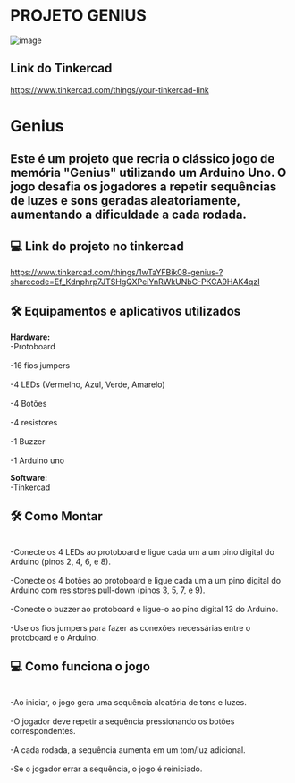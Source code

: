 # PROJETO GENIUS
![image](https://github.com/IsabelaNz/Genius/assets/144686519/57dda81d-0dd2-4254-90f4-dc669cde2628)


## Link do Tinkercad
<a href="https://www.tinkercad.com/things/your-tinkercad-link">https://www.tinkercad.com/things/your-tinkercad-link</a>

# Genius

## Este é um projeto que recria o clássico jogo de memória "Genius" utilizando um Arduino Uno. O jogo desafia os jogadores a repetir sequências de luzes e sons geradas aleatoriamente, aumentando a dificuldade a cada rodada.


## 💻 Link do projeto no tinkercad 

https://www.tinkercad.com/things/1wTaYFBik08-genius-?sharecode=Ef_Kdnphrp7JTSHgQXPeiYnRWkUNbC-PKCA9HAK4qzI



## 🛠 Equipamentos e aplicativos utilizados 

<b>Hardware:</b>
<br>-Protoboard</br>
<br>-16 fios jumpers </br>
<br>-4 LEDs (Vermelho, Azul, Verde, Amarelo)</br>
<br>-4 Botões</br>
<br>-4 resistores</br>
<br>-1 Buzzer</br>
<br>-1 Arduino uno</br>

<b>Software:</b>
<br>-Tinkercad</br>

## 🛠 Como Montar

<br>-Conecte os 4 LEDs ao protoboard e ligue cada um a um pino digital do Arduino (pinos 2, 4, 6, e 8).</br>
<br>-Conecte os 4 botões ao protoboard e ligue cada um a um pino digital do Arduino com resistores pull-down (pinos 3, 5, 7, e 9). </br>
<br>-Conecte o buzzer ao protoboard e ligue-o ao pino digital 13 do Arduino.</br>
<br>-Use os fios jumpers para fazer as conexões necessárias entre o protoboard e o Arduino.</br>

## 💻 Como funciona o jogo

<br>-Ao iniciar, o jogo gera uma sequência aleatória de tons e luzes.</br>
<br>-O jogador deve repetir a sequência pressionando os botões correspondentes.</br>
<br>-A cada rodada, a sequência aumenta em um tom/luz adicional.</br>
<br>-Se o jogador errar a sequência, o jogo é reiniciado.</br>




